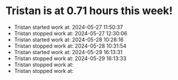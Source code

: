 # Tristan is at 0.71 hours this week!
* Tristan started work at: 2024-05-27 11:50:37
* Tristan stopped work at: 2024-05-27 12:30:06
* Tristan started work at: 2024-05-28 10:28:16
* Tristan stopped work at: 2024-05-28 10:31:54
* Tristan started work at: 2024-05-29 16:13:31
* Tristan stopped work at: 2024-05-29 16:13:33
* Tristan stopped work at: 
* Tristan stopped work at: 

